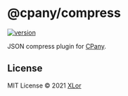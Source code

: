 # @cpany/compress

[![version](https://img.shields.io/npm/v/@cpany/compress?color=rgb%2850%2C203%2C86%29&label=cpany)](https://www.npmjs.com/package/@cpany/compress)

JSON compress plugin for [CPany](https://github.com/yjl9903/CPany).

## License

MIT License © 2021 [XLor](https://github.com/yjl9903)
